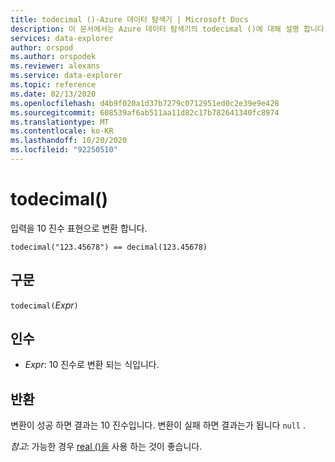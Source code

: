 ```yaml
---
title: todecimal ()-Azure 데이터 탐색기 | Microsoft Docs
description: 이 문서에서는 Azure 데이터 탐색기의 todecimal ()에 대해 설명 합니다.
services: data-explorer
author: orspod
ms.author: orspodek
ms.reviewer: alexans
ms.service: data-explorer
ms.topic: reference
ms.date: 02/13/2020
ms.openlocfilehash: d4b9f020a1d37b7279c0712951ed0c2e39e9e428
ms.sourcegitcommit: 608539af6ab511aa11d82c17b782641340fc8974
ms.translationtype: MT
ms.contentlocale: ko-KR
ms.lasthandoff: 10/20/2020
ms.locfileid: "92250510"
---
```

# <a name="todecimal"></a>todecimal()

입력을 10 진수 표현으로 변환 합니다.

```kusto
todecimal("123.45678") == decimal(123.45678)
```

## <a name="syntax"></a>구문

`todecimal(`*Expr*`)`

## <a name="arguments"></a>인수

* *Expr*: 10 진수로 변환 되는 식입니다. 

## <a name="returns"></a>반환

변환이 성공 하면 결과는 10 진수입니다.
변환이 실패 하면 결과는가 됩니다 `null` .
 
*참고*: 가능한 경우 [real ()을](./scalar-data-types/real.md) 사용 하는 것이 좋습니다.